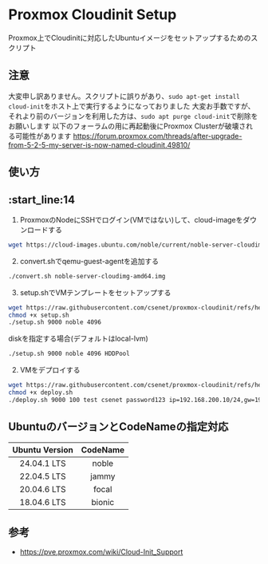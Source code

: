 # Proxmox Cloudinit Setup

Proxmox上でCloudinitに対応したUbuntuイメージをセットアップするためのスクリプト

## 注意

大変申し訳ありません。スクリプトに誤りがあり、`sudo apt-get install cloud-init`をホスト上で実行するようになっておりました
大変お手数ですが、それより前のバージョンを利用した方は、`sudo apt purge cloud-init`で削除をお願いします
以下のフォーラムの用に再起動後にProxmox Clusterが破壊される可能性があります
https://forum.proxmox.com/threads/after-upgrade-from-5-2-5-my-server-is-now-named-cloudinit.49810/

## 使い方

:start_line:14
-------
1. ProxmoxのNodeにSSHでログイン(VMではない)して、cloud-imageをダウンロードする
```bash
wget https://cloud-images.ubuntu.com/noble/current/noble-server-cloudimg-amd64.img
```

2. convert.shでqemu-guest-agentを追加する
```bash
./convert.sh noble-server-cloudimg-amd64.img
```

3. setup.shでVMテンプレートをセットアップする
```bash
wget https://raw.githubusercontent.com/csenet/proxmox-cloudinit/refs/heads/main/setup.sh
chmod +x setup.sh
./setup.sh 9000 noble 4096
```

diskを指定する場合(デフォルトはlocal-lvm)
```bash
./setup.sh 9000 noble 4096 HDDPool
```

2. VMをデプロイする
```bash
wget https://raw.githubusercontent.com/csenet/proxmox-cloudinit/refs/heads/main/deploy.sh
chmod +x deploy.sh
./deploy.sh 9000 100 test csenet password123 ip=192.168.200.10/24,gw=192.168.200.1 200
```

## UbuntuのバージョンとCodeNameの指定対応

| Ubuntu Version | CodeName |
|:--------------:|:--------:|
| 24.04.1 LTS | noble |
| 22.04.5 LTS | jammy |
| 20.04.6 LTS | focal |
| 18.04.6 LTS | bionic |

## 参考
- https://pve.proxmox.com/wiki/Cloud-Init_Support

